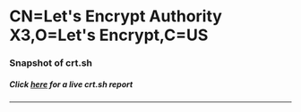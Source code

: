 # CN=Let's Encrypt Authority X3,O=Let's Encrypt,C=US
### Snapshot of crt.sh
##### Click [here](https://crt.sh/?q=Serial_0328CD438767183DC50FA58BE6062B62BBBB) for a live crt.sh report

---
